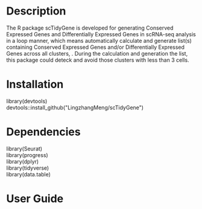# Description
The R package scTidyGene is developed for generating Conserved Expressed Genes and Differentially Expressed Genes in scRNA-seq analysis in 
a loop manner, which means automatically calculate and generate list(s) containing Conserved Expressed Genes and/or Differentially Expressed Genes across all clusters, 
. During the calculation and generation the list, this package could deteck and avoid those clusters with less than 3 cells.

# Installation
library(devtools) </br>
devtools::install_github("LingzhangMeng/scTidyGene")

# Dependencies
library(Seurat) </br>
library(progress) </br>
library(dplyr) </br>
library(tidyverse) </br>
library(data.table) </br>

# User Guide
